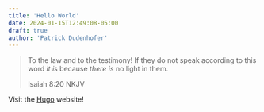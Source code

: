 ```yaml
---
title: 'Hello World'
date: 2024-01-15T12:49:08-05:00
draft: true
author: 'Patrick Dudenhofer'
---
```


>To the law and to the testimony! If they do not speak according to this word *it is* because *there is* no light in them.
>
>Isaiah 8:20 NKJV

Visit the [Hugo](https://gohugo.io) website!